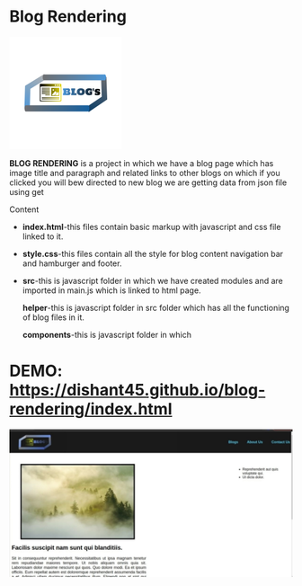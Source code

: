 # Blog Rendering #

<img src='./images/logo.png'>

**BLOG RENDERING** is a project in which we have a blog page which has image title and paragraph and related links to other blogs on which if you clicked you will bew directed to new blog we are getting data from json file using get

Content

- **index.html**-this files contain basic markup with javascript and css file linked to it.
- **style.css**-this files contain all the style for blog content navigation bar and hamburger and footer.
- **src**-this is javascript folder in which we have created modules and are imported in main.js which is linked to html page.

  **helper**-this is javascript folder in src folder which has all the functioning of blog files in it.

  **components**-this is javascript folder in which
  
  
# DEMO: https://dishant45.github.io/blog-rendering/index.html

<img src='./images/BLOGRENDERBANNER.jpeg'>



